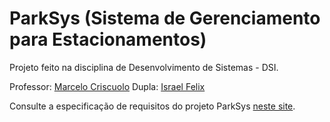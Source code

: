 # ParkSys (Sistema de Gerenciamento para Estacionamentos)

Projeto feito na disciplina de Desenvolvimento de Sistemas - DSI.

Professor: [Marcelo Criscuolo](github.com/mcrisc)
Dupla: [Israel Felix](github.com/ifs1221)

Consulte a especificação de requisitos do projeto ParkSys [neste site](https://mcrisc-classes.github.io/parksys-spec).
